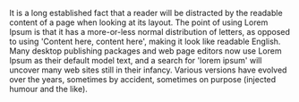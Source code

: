
It is a long established fact that a reader will be distracted by the 
readable content of a page when looking at its layout. The point of using 
Lorem Ipsum is that it has a more-or-less normal distribution of letters, 
as opposed to using 'Content here, content here', making it look like 
readable English. Many desktop publishing packages and web page editors now 
use Lorem Ipsum as their default model text, and a search for 'lorem ipsum' 
will uncover many web sites still in their infancy. Various versions have 
evolved over the years, sometimes by accident, sometimes on purpose 
(injected humour and the like).
    